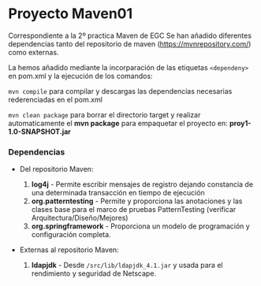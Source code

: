# Proyecto Maven01
Correspondiente a la 2º practica Maven de EGC
Se han añadido diferentes dependencias tanto del repositorio de maven (https://mvnrepository.com/) como externas.

La hemos añadido mediante la incorparación de las etiquetas ```<dependeny>``` en pom.xml y la ejecución de los comandos:

```mvn compile``` para compilar y descargas las dependencias necesarias rederenciadas en el pom.xml

```mvn clean package``` para borrar el directorio target y realizar automaticamente el **mvn package** para empaquetar el proyecto en: **proy1-1.0-SNAPSHOT.jar**

### Dependencias

- Del repositorio Maven:
  1. **log4j** - Permite escribir mensajes de registro dejando constancia de una determinada transacción en tiempo de ejecución
  2. **org.patterntesting** - Permite y proporciona las anotaciones y las clases base para el marco de pruebas PatternTesting (verificar Arquitectura/Diseño/Mejores)
  3. **org.springframework** - Proporciona un modelo de programación y configuración completa.

- Externas al repositorio Maven:
  1. **ldapjdk** - Desde ```/src/lib/ldapjdk_4.1.jar``` y usada para el rendimiento y seguridad de Netscape.
